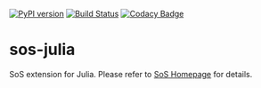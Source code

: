[![PyPI version](https://badge.fury.io/py/sos-julia.svg)](https://badge.fury.io/py/sos-julia)
[![Build Status](https://travis-ci.org/vatlab/sos-julia.svg?branch=master)](https://travis-ci.org/vatlab/sos-julia)
[![Codacy Badge](https://api.codacy.com/project/badge/Grade/f98c173af5ce4b519ffcf9045f5fc372)](https://www.codacy.com/app/BoPeng/sos-julia?utm_source=github.com&amp;utm_medium=referral&amp;utm_content=vatlab/sos-julia&amp;utm_campaign=Badge_Grade)

# sos-julia
SoS extension for Julia. Please refer to [SoS Homepage](http://vatlab.github.io/SoS/) for details.

